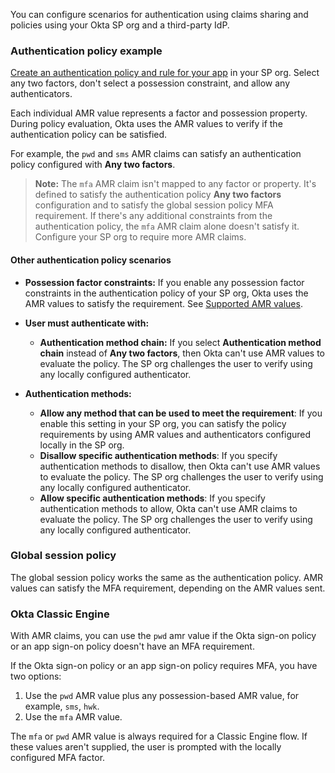 You can configure scenarios for authentication using claims sharing and policies using your Okta SP org and a third-party IdP.

### Authentication policy example

[Create an authentication policy and rule for your app](https://help.okta.com/okta_help.htm?type=oie&id=ext-create-auth-policy) in your SP org. Select any two factors, don't select a possession constraint, and allow any authenticators.

Each individual AMR value represents a factor and possession property. During policy evaluation, Okta uses the AMR values to verify if the authentication policy can be satisfied.

For example, the `pwd` and `sms` AMR claims can satisfy an authentication policy configured with **Any two factors**.

> **Note:** The `mfa` AMR claim isn't mapped to any factor or property. It's defined to satisfy the authentication policy **Any two factors** configuration and to satisfy the global session policy MFA requirement. If there's any additional constraints from the authentication policy, the `mfa` AMR claim alone doesn't satisfy it. Configure your SP org to require more AMR claims.

#### Other authentication policy scenarios

* **Possession factor constraints:** If you enable any possession factor constraints in the authentication policy of your SP org, Okta uses the AMR values to satisfy the requirement. See [Supported AMR values](#supported-amr-values).

* **User must authenticate with:**
  * **Authentication method chain:** If you select **Authentication method chain** instead of **Any two factors**, then Okta can't use AMR values to evaluate the policy. The SP org challenges the user to verify using any locally configured authenticator.

* **Authentication methods:**
  * **Allow any method that can be used to meet the requirement**: If you enable this setting in your SP org, you can satisfy the policy requirements by using AMR values and authenticators configured locally in the SP org.
  * **Disallow specific authentication methods**: If you specify authentication methods to disallow, then Okta can't use AMR values to evaluate the policy. The SP org challenges the user to verify using any locally configured authenticator.
  * **Allow specific authentication methods**: If you specify authentication methods to allow, Okta can't use AMR claims to evaluate the policy. The SP org challenges the user to verify using any locally configured authenticator.

### Global session policy

The global session policy works the same as the authentication policy. AMR values can satisfy the MFA requirement, depending on the AMR values sent.

### Okta Classic Engine

With AMR claims, you can use the `pwd` amr value if the Okta sign-on policy or an app sign-on policy doesn't have an MFA requirement.

If the Okta sign-on policy or an app sign-on policy requires MFA, you have two options:

1. Use the `pwd` AMR value plus any possession-based AMR value, for example, `sms`, `hwk`.
2. Use the `mfa` AMR value.

The `mfa` or `pwd` AMR value is always required for a Classic Engine flow. If these values aren't supplied, the user is prompted with the locally configured MFA factor.
